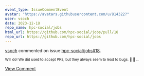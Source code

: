 ```yaml
---
event_type: IssueCommentEvent
avatar: "https://avatars.githubusercontent.com/u/814322?"
user: vsoch
date: 2023-12-18
repo_name: hpc-social/jobs
html_url: https://github.com/hpc-social/jobs/pull/18
repo_url: https://github.com/hpc-social/jobs
---
```


<a href='https://github.com/vsoch' target='_blank'>vsoch</a> commented on issue <a href='https://github.com/hpc-social/jobs/pull/18' target='_blank'>hpc-social/jobs#18</a>.

<small>Will do! We did used to accept PRs, but they always seem to lead to bugs. :bug: :lady_beetle: ...</small>

<a href='https://github.com/hpc-social/jobs/pull/18' target='_blank'>View Comment</a>